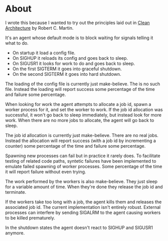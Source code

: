 # About

I wrote this because I wanted to try out the principles laid out in [Clean
Architecture] by Robert C. Martin.

It's an agent whose default mode is to block waiting for signals telling it what
to do.

 * On startup it load a config file.
 * On SIGHUP it reloads its config and goes back to sleep.
 * On SIGUSR1 it looks for work to do and goes back to sleep.
 * On the first SIGTERM it goes into graceful shutdown.
 * On the second SIGTERM it goes into hard shutdown.

The loading of the config file is currently just make-believe.
The is no such file.
Instead the loading will report success some percentage of the time and failure
some percentage.

When looking for work the agent attempts to allocate a job id, spawn a worker
process for it, and set the worker to work.
If the job id allocation was successful, it won't go back to sleep immediately,
but instead look for more work.
When there are no more jobs to allocate, the agent will go back to sleep.

The job id allocation is currently just make-believe.
There are no real jobs.
Instead the allocation will report success (with a job id by incrementing a
counter) some percentage of the time and failure some percentage.

Spawning new processes can fail but in practice it rarely does.
To facilitate testing of related code paths, syntetic failures have been
implemented to emulate failed spawning of worker processes.
Some percentage of the time it will report failure without even trying.

The work performed by the workers is also make-believe.
They just sleep for a variable amount of time.
When they're done they release the job id and terminate.

If the workers take too long with a job, the agent kills them and releases the
associated job id.
The current implementation isn't entirely robust.
External processes can interfere by sending SIGALRM to the agent causing workers
to be killed prematurely.

In the shutdown states the agent doesn't react to SIGHUP and SIGUSR1 anymore.


[Clean Architecture]: https://www.goodreads.com/book/show/18043011-clean-architecture
